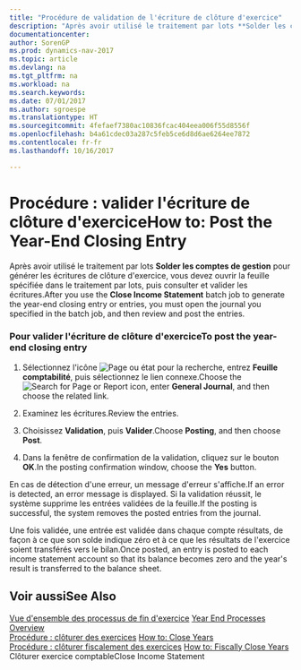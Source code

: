 ```yaml
---
title: "Procédure de validation de l'écriture de clôture d'exercice"
description: "Après avoir utilisé le traitement par lots **Solder les comptes de gestion** pour générer les écritures de clôture d'exercice, vous devez ouvrir la feuille spécifiée dans le traitement par lots, puis consulter et valider les écritures."
documentationcenter: 
author: SorenGP
ms.prod: dynamics-nav-2017
ms.topic: article
ms.devlang: na
ms.tgt_pltfrm: na
ms.workload: na
ms.search.keywords: 
ms.date: 07/01/2017
ms.author: sgroespe
ms.translationtype: HT
ms.sourcegitcommit: 4fefaef7380ac10836fcac404eea006f55d8556f
ms.openlocfilehash: b4a61cdec03a287c5feb5ce6d8d6ae6264ee7872
ms.contentlocale: fr-fr
ms.lasthandoff: 10/16/2017

---
```

# <a name="how-to-post-the-year-end-closing-entry"></a><span data-ttu-id="6e235-103">Procédure : valider l'écriture de clôture d'exercice</span><span class="sxs-lookup"><span data-stu-id="6e235-103">How to: Post the Year-End Closing Entry</span></span>
<span data-ttu-id="6e235-104">Après avoir utilisé le traitement par lots **Solder les comptes de gestion** pour générer les écritures de clôture d'exercice, vous devez ouvrir la feuille spécifiée dans le traitement par lots, puis consulter et valider les écritures.</span><span class="sxs-lookup"><span data-stu-id="6e235-104">After you use the **Close Income Statement** batch job to generate the year-end closing entry or entries, you must open the journal you specified in the batch job, and then review and post the entries.</span></span>  
  
### <a name="to-post-the-year-end-closing-entry"></a><span data-ttu-id="6e235-105">Pour valider l'écriture de clôture d'exercice</span><span class="sxs-lookup"><span data-stu-id="6e235-105">To post the year-end closing entry</span></span>  
  
1.  <span data-ttu-id="6e235-106">Sélectionnez l'icône ![Page ou état pour la recherche](media/ui-search/search_small.png "Page ou état pour la recherche"), entrez **Feuille comptabilité**, puis sélectionnez le lien connexe.</span><span class="sxs-lookup"><span data-stu-id="6e235-106">Choose the ![Search for Page or Report](media/ui-search/search_small.png "Search for Page or Report icon") icon, enter **General Journal**, and then choose the related link.</span></span>  
  
2.  <span data-ttu-id="6e235-107">Examinez les écritures.</span><span class="sxs-lookup"><span data-stu-id="6e235-107">Review the entries.</span></span>  
  
3.  <span data-ttu-id="6e235-108">Choisissez **Validation**, puis **Valider**.</span><span class="sxs-lookup"><span data-stu-id="6e235-108">Choose **Posting**, and then choose **Post**.</span></span>  
  
4.  <span data-ttu-id="6e235-109">Dans la fenêtre de confirmation de la validation, cliquez sur le bouton **OK**.</span><span class="sxs-lookup"><span data-stu-id="6e235-109">In the posting confirmation window, choose the **Yes** button.</span></span>  
  
 <span data-ttu-id="6e235-110">En cas de détection d'une erreur, un message d'erreur s'affiche.</span><span class="sxs-lookup"><span data-stu-id="6e235-110">If an error is detected, an error message is displayed.</span></span> <span data-ttu-id="6e235-111">Si la validation réussit, le système supprime les entrées validées de la feuille.</span><span class="sxs-lookup"><span data-stu-id="6e235-111">If the posting is successful, the system removes the posted entries from the journal.</span></span>  
  
 <span data-ttu-id="6e235-112">Une fois validée, une entrée est validée dans chaque compte résultats, de façon à ce que son solde indique zéro et à ce que les résultats de l'exercice soient transférés vers le bilan.</span><span class="sxs-lookup"><span data-stu-id="6e235-112">Once posted, an entry is posted to each income statement account so that its balance becomes zero and the year's result is transferred to the balance sheet.</span></span>  
  
## <a name="see-also"></a><span data-ttu-id="6e235-113">Voir aussi</span><span class="sxs-lookup"><span data-stu-id="6e235-113">See Also</span></span>  
 <span data-ttu-id="6e235-114">[Vue d'ensemble des processus de fin d'exercice](year-end-processes-overview.md) </span><span class="sxs-lookup"><span data-stu-id="6e235-114">[Year End Processes Overview](year-end-processes-overview.md) </span></span>  
 <span data-ttu-id="6e235-115">[Procédure : clôturer des exercices](how-to-close-years.md) </span><span class="sxs-lookup"><span data-stu-id="6e235-115">[How to: Close Years](how-to-close-years.md) </span></span>  
 <span data-ttu-id="6e235-116">[Procédure : clôturer fiscalement des exercices](how-to-fiscally-close-years.md) </span><span class="sxs-lookup"><span data-stu-id="6e235-116">[How to: Fiscally Close Years](how-to-fiscally-close-years.md) </span></span>  
 <span data-ttu-id="6e235-117">Clôturer exercice comptable</span><span class="sxs-lookup"><span data-stu-id="6e235-117">Close Income Statement</span></span>
